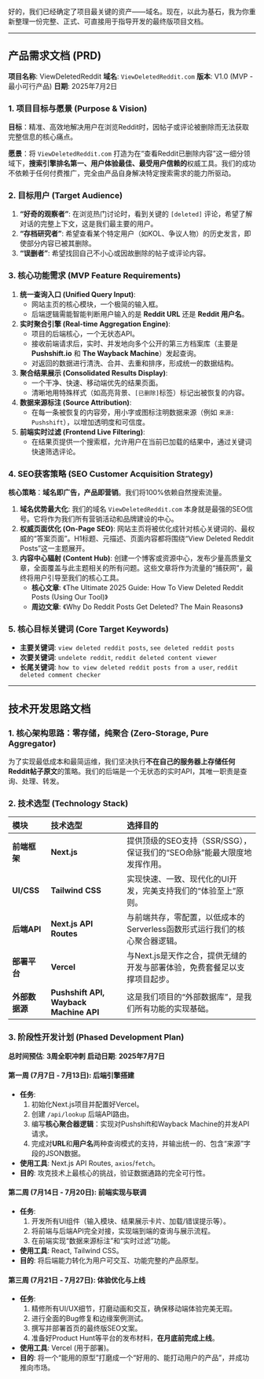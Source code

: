 好的，我们已经确定了项目最关键的资产——域名。现在，以此为基石，我为你重新整理一份完整、正式、可直接用于指导开发的最终版项目文档。

---
## 产品需求文档 (PRD)

**项目名称**: ViewDeletedReddit
**域名**: `ViewDeletedReddit.com`
**版本**: V1.0 (MVP - 最小可行产品)
**日期**: 2025年7月2日

### 1. 项目目标与愿景 (Purpose & Vision)

**目标**：精准、高效地解决用户在浏览Reddit时，因帖子或评论被删除而无法获取完整信息的核心痛点。

**愿景**：将 `ViewDeletedReddit.com` 打造为在“查看Reddit已删除内容”这一细分领域下，**搜索引擎排名第一、用户体验最佳、最受用户信赖的**权威工具。我们的成功不依赖于任何付费推广，完全由产品自身解决特定搜索需求的能力所驱动。

### 2. 目标用户 (Target Audience)

1.  **“好奇的观察者”**: 在浏览热门讨论时，看到关键的 `[deleted]` 评论，希望了解对话的完整上下文，这是我们最主要的用户。
2.  **“存档研究者”**: 希望查看某个特定用户（如KOL、争议人物）的历史发言，即使部分内容已被其删除。
3.  **“误删者”**: 希望找回自己不小心或因故删除的帖子或评论内容。

### 3. 核心功能需求 (MVP Feature Requirements)

1.  **统一查询入口 (Unified Query Input)**:
    * 网站主页的核心模块，一个极简的输入框。
    * 后端逻辑需能智能判断用户输入的是 **Reddit URL** 还是 **Reddit 用户名**。
2.  **实时聚合引擎 (Real-time Aggregation Engine)**:
    * 项目的后端核心，一个无状态API。
    * 接收前端请求后，实时、并发地向多个公开的第三方档案库（主要是 **Pushshift.io** 和 **The Wayback Machine**）发起查询。
    * 对返回的数据进行清洗、合并、去重和排序，形成统一的数据结构。
3.  **聚合结果展示 (Consolidated Results Display)**:
    * 一个干净、快速、移动端优先的结果页面。
    * 清晰地用特殊样式（如高亮背景、`[已删除]`标签）标记出被恢复的内容。
4.  **数据来源标注 (Source Attribution)**:
    * 在每一条被恢复的内容旁，用小字或图标注明数据来源（例如 `来源: Pushshift`），以增加透明度和可信度。
5.  **前端实时过滤 (Frontend Live Filtering)**:
    * 在结果页提供一个搜索框，允许用户在当前已加载的结果中，通过关键词快速筛选评论。

### 4. SEO获客策略 (SEO Customer Acquisition Strategy)

**核心策略**：**域名即广告，产品即营销**。我们将100%依赖自然搜索流量。

1.  **域名优势最大化**: 我们的域名 `ViewDeletedReddit.com` 本身就是最强的SEO信号。它将作为我们所有营销活动和品牌建设的中心。
2.  **权威页面优化 (On-Page SEO)**: 网站主页将被优化成针对核心关键词的、最权威的“答案页面”。H1标题、元描述、页面内容都将围绕“View Deleted Reddit Posts”这一主题展开。
3.  **内容中心辐射 (Content Hub)**: 创建一个博客或资源中心，发布少量高质量文章，全面覆盖与此主题相关的所有问题。这些文章将作为流量的“捕获网”，最终将用户引导至我们的核心工具。
    * **核心文章**: 《The Ultimate 2025 Guide: How To View Deleted Reddit Posts (Using Our Tool)》
    * **周边文章**: 《Why Do Reddit Posts Get Deleted? The Main Reasons》

### 5. 核心目标关键词 (Core Target Keywords)

* **主要关键词**: `view deleted reddit posts`, `see deleted reddit posts`
* **次要关键词**: `undelete reddit`, `reddit deleted content viewer`
* **长尾关键词**: `how to view deleted reddit posts from a user`, `reddit deleted comment checker`

---

## 技术开发思路文档

### 1. 核心架构思路：零存储，纯聚合 (Zero-Storage, Pure Aggregator)

为了实现最低成本和最简运维，我们坚决执行**不在自己的服务器上存储任何Reddit帖子原文**的策略。我们的后端是一个无状态的实时API，其唯一职责是查询、处理、转发。

### 2. 技术选型 (Technology Stack)

| 模块 | 技术选型 | 选择目的 |
| :--- | :--- | :--- |
| **前端框架** | **Next.js** | 提供顶级的SEO支持（SSR/SSG），保证我们的“SEO命脉”能最大限度地发挥作用。 |
| **UI/CSS** | **Tailwind CSS** | 实现快速、一致、现代化的UI开发，完美支持我们的“体验至上”原则。 |
| **后端API** | **Next.js API Routes** | 与前端共存，零配置，以低成本的Serverless函数形式运行我们的核心聚合器逻辑。 |
| **部署平台** | **Vercel** | 与Next.js是天作之合，提供无缝的开发与部署体验，免费套餐足以支撑项目起步。 |
| **外部数据源** | **Pushshift API, Wayback Machine API** | 这是我们项目的“外部数据库”，是我们所有功能的实现基础。 |

### 3. 阶段性开发计划 (Phased Development Plan)

**总时间预估**: **3周全职冲刺**
**启动日期**: **2025年7月7日**

#### **第一周 (7月7日 - 7月13日): 后端引擎搭建**

* **任务**:
    1.  初始化Next.js项目并配置好Vercel。
    2.  创建 `/api/lookup` 后端API路由。
    3.  编写**核心聚合器逻辑**：实现对Pushshift和Wayback Machine的并发API请求。
    4.  完成对**URL**和**用户名**两种查询模式的支持，并输出统一的、包含“来源”字段的JSON数据。
* **使用工具**: Next.js API Routes, `axios`/`fetch`。
* **目的**: 攻克技术上最核心的挑战，验证数据通路的完全可行性。

#### **第二周 (7月14日 - 7月20日): 前端实现与联调**

* **任务**:
    1.  开发所有UI组件（输入模块、结果展示卡片、加载/错误提示等）。
    2.  将前端与后端API完全对接，实现端到端的查询与展示流程。
    3.  在前端实现“数据来源标注”和“实时过滤”功能。
* **使用工具**: React, Tailwind CSS。
* **目的**: 将后端能力转化为用户可交互、功能完整的产品原型。

#### **第三周 (7月21日 - 7月27日): 体验优化与上线**

* **任务**:
    1.  精修所有UI/UX细节，打磨动画和交互，确保移动端体验完美无瑕。
    2.  进行全面的Bug修复和边缘案例测试。
    3.  撰写并部署首页的最终版SEO文案。
    4.  准备好Product Hunt等平台的发布材料，**在月底前完成上线**。
* **使用工具**: Vercel (用于部署)。
* **目的**: 将一个“能用的原型”打磨成一个“好用的、能打动用户的产品”，并成功推向市场。